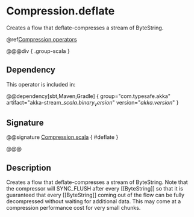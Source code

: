 # Compression.deflate

Creates a flow that deflate-compresses a stream of ByteString.

@ref[Compression operators](../index.md#compression-operators)

@@@div { .group-scala }

## Dependency

This operator is included in:

@@dependency[sbt,Maven,Gradle] {
  group="com.typesafe.akka"
  artifact="akka-stream_$scala.binary_version$"
  version="$akka.version$"
}

## Signature

@@signature [Compression.scala]($akka$/akka-stream/src/main/scala/akka/stream/scaladsl/Compression.scala) { #deflate }

@@@

## Description

Creates a flow that deflate-compresses a stream of ByteString. Note that the compressor
will SYNC_FLUSH after every [[ByteString]] so that it is guaranteed that every [[ByteString]]
coming out of the flow can be fully decompressed without waiting for additional data. This may
come at a compression performance cost for very small chunks.
